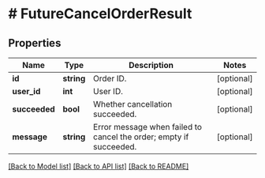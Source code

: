 # # FutureCancelOrderResult

## Properties

Name | Type | Description | Notes
------------ | ------------- | ------------- | -------------
**id** | **string** | Order ID. | [optional] 
**user_id** | **int** | User ID. | [optional] 
**succeeded** | **bool** | Whether cancellation succeeded. | [optional] 
**message** | **string** | Error message when failed to cancel the order; empty if succeeded. | [optional] 

[[Back to Model list]](../../README.md#documentation-for-models) [[Back to API list]](../../README.md#documentation-for-api-endpoints) [[Back to README]](../../README.md)
